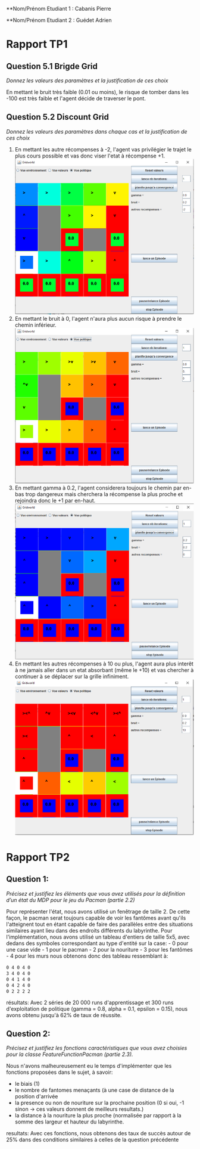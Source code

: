 **Nom/Prénom Etudiant 1 : Cabanis Pierre

**Nom/Prénom Etudiant 2 : Guédet Adrien

# Rapport TP1

## Question 5.1 Brigde Grid
*Donnez les valeurs des paramètres et la justification de ces choix*

En mettant le bruit très faible (0.01 ou moins), le risque de tomber dans les -100 est très faible et l'agent décide de traverser le pont.

## Question 5.2 Discount Grid
*Donnez les valeurs des paramètres dans chaque cas et la justification de ces choix*

1) En mettant les autre récompenses à -2, l'agent vas privilégier le trajet le plus cours possible et vas donc viser l'etat à récompense +1. ![img1](img/1_reckless.PNG)
2) En mettant le bruit à 0, l'agent n'aura plus aucun risque à prendre le chemin inférieur. ![img2](img/10_reckless.PNG)
3) En mettant gamma à 0.2, l'agent considerera toujours le chemin par en-bas trop dangereux mais cherchera la récompense la plus proche et rejoindra donc le +1 par en-haut. ![img3](img/1_safe.PNG)
4) En mettant les autres récompenses à 10 ou plus, l'agent aura plus interêt à ne jamais aller dans un etat absorbant (même le +10) et vas chercher à continuer à se déplacer sur la grille infiniment. ![img4](img/traveller.PNG)

# Rapport TP2

## Question 1:
*Précisez et justifiez les éléments que vous avez utilisés pour la définition d’un état du MDP pour le jeu du Pacman (partie 2.2)*

Pour représenter l'état, nous avons utilisé un fenêtrage de taille 2. De cette façon, le pacman serat toujours capable de voir les fantômes avant qu'ils l'atteignent tout en étant capable de faire des parallèles entre des situations similaires ayant lieu dans des endroits différents du labyrinthe.
Pour l'implémentation, nous avons utilisé un tableau d'entiers de taille 5x5, avec dedans des symboles correspondant au type d'entité sur la case:
	- 0 pour une case vide
	- 1 pour le pacman
	- 2 pour la nouriture
	- 3 pour les fantômes
	- 4 pour les murs
nous obtenons donc des tableau ressemblant à:
```
0 4 0 4 0 
3 4 0 4 0
0 4 1 4 0
0 4 2 4 0
0 2 2 2 2
```
résultats:
Avec 2 séries de 20 000 runs d'apprentissage et 300 runs d'exploitation de politique (gamma = 0.8, alpha = 0.1, epsilon = 0.15), nous avons obtenu jusqu'à 62% de taux de réussite.


## Question 2:
*Précisez et justifiez les fonctions caractéristiques que vous avez choisies pour la classe FeatureFunctionPacman (partie 2.3).*

Nous n'avons malheureusement eu le temps d'implémenter que les fonctions proposées dans le sujet, à savoir:
- le biais (1)
- le nombre de fantomes menaçants (à une case de distance de la position d'arrivée
- la presence ou non de nouriture sur la prochaine position (0 si oui, -1 sinon -> ces valeurs donnent de meilleurs resultats.)
- la distance à la nouriture la plus proche (normalisée par rapport à la somme des largeur et hauteur du labyrinthe.

resultats: 
Avec ces fonctions, nous obtenons des taux de succès autour de 25% dans des conditions similaires à celles de la question précédente

